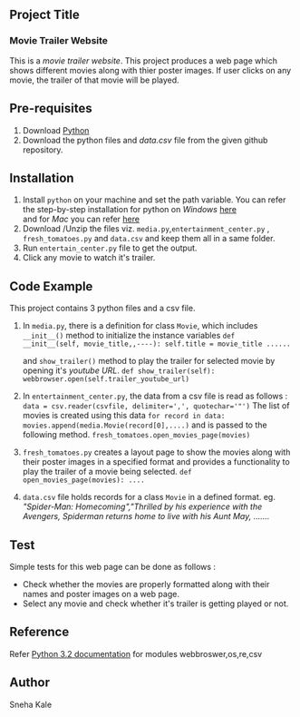 ## Project Title 
### Movie Trailer Website

This is a _movie trailer website_. This project produces a web page which shows different movies along with thier poster images. If user clicks on any movie, the trailer of that movie will be played.

## Pre-requisites 
1. Download [Python](https://www.python.org/downloads/)
2. Download the python files and _data.csv_ file from the given github repository.  

## Installation
1. Install `python` on your machine and set the path variable.
   You can refer the step-by-step installation for python on _Windows_ [here](https://www.howtogeek.com/197947/how-to-install-python-on-windows/)  
   and for _Mac_ you can refer [here](https://docs.python.org/3/using/mac.html)
 2. Download /Unzip the files viz. `media.py`,`entertainment_center.py` , `fresh_tomatoes.py` and `data.csv` and keep them all in a same folder.
  3.  Run `entertain_center.py` file to get the output.
  4. Click any movie to watch it's trailer.

## Code Example
This project contains 3 python files and a csv file. 
1. In `media.py`, there is a definition for class `Movie`, which includes `__init__()` method to initialize the instance variables 
   `def __init__(self, movie_title,,----):
   self.title = movie_title ...... `

   and `show_trailer()` method to play the trailer for selected movie by opening it's _youtube URL_.
`def show_trailer(self):
        webbrowser.open(self.trailer_youtube_url)`

2. In `entertainment_center.py`, the data from a csv file is read as follows :
 `data = csv.reader(csvfile, delimiter=',', quotechar='"')`
    The list of movies is created using this data
`for record in data:
    movies.append(media.Movie(record[0],....)`
and is passed to the following method. 
   `fresh_tomatoes.open_movies_page(movies)`
   
3. `fresh_tomatoes.py` creates a layout page to show the movies along with their poster images in a specified format and provides a functionality to play the trailer of a movie being selected.
`def open_movies_page(movies): .... `

4. `data.csv` file holds records for a class `Movie` in a defined format.
eg. _"Spider-Man: Homecoming","Thrilled by his experience with the Avengers, Spiderman returns home to live with his Aunt May, ......._ 

## Test
Simple tests for this web page can be done as follows :
- Check whether the movies are properly formatted along with their names and poster images on a web page.
- Select any movie and check whether it's trailer is getting played or not.

## Reference 
Refer [Python 3.2 documentation](https://docs.python.org/3.2/py-modindex.html#) for modules webbroswer,os,re,csv 
## Author
Sneha Kale
 



